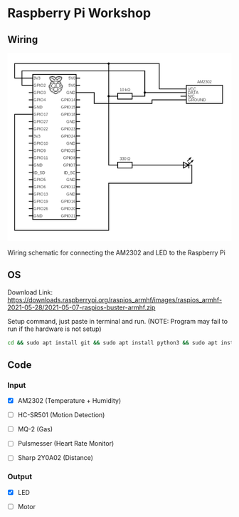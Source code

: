 # Raspberry Pi Workshop


## Wiring
![Alt text](photos/wiring_schematic.png?raw=true "wiring_schematic.png")

Wiring schematic for connecting the AM2302 and LED to the Raspberry Pi 

## OS
Download Link: https://downloads.raspberrypi.org/raspios_armhf/images/raspios_armhf-2021-05-28/2021-05-07-raspios-buster-armhf.zip

Setup command, just paste in terminal and run. (NOTE: Program may fail to run if the hardware is not setup)

```bat
cd && sudo apt install git && sudo apt install python3 && sudo apt install python3-pip && sudo python3 -m pip install --upgrade pip setuptools wheel && sudo pip3 install Adafruit_CircuitPython_DHT && python3 -m pip install -U --user pip gpiod && sudo apt install libgpiod2 && sudo apt autoremove && cd Documents/ && git clone https://github.com/adamzki99/rasp_pi_workshop ; cd rasp_pi_workshop/ && printf "\n\n\nEverything setup... Starting example.py\n\n\n" &&python3 example.py
```

## Code

### Input

- [x] AM2302       (Temperature + Humidity)

- [ ] HC-SR501     (Motion Detection)

- [ ] MQ-2         (Gas)

- [ ] Pulsmesser   (Heart Rate Monitor)

- [ ] Sharp 2Y0A02 (Distance)

### Output

- [x] LED

- [ ] Motor

